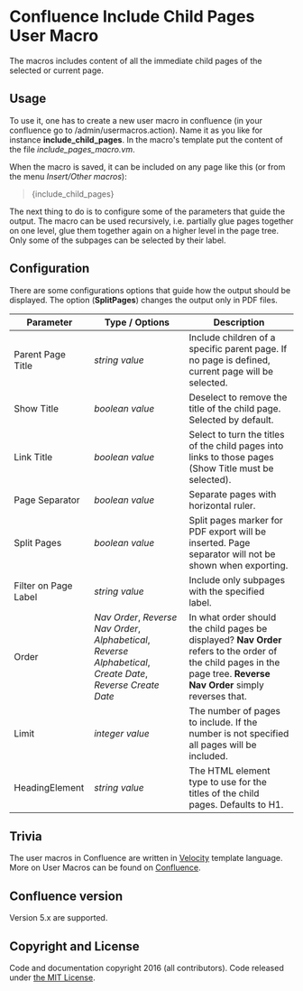 # Confluence Include Child Pages User Macro


The macros includes content of all the immediate child pages of the selected or current page.


## Usage


To use it, one has to create a new user macro in confluence (in your confluence go to /admin/usermacros.action). Name it as you like for instance **include_child_pages**. In the macro's template put the content of the file *include_pages_macro.vm*.

When the macro is saved, it can be included on any page like this (or from the menu *Insert/Other macros*):

>
> {include_child_pages}
>

The next thing to do is to configure some of the parameters that guide the output. The macro can be used recursively, i.e. partially glue pages together on one level, glue them together again on a higher level in the page tree. Only some of the subpages can be selected by their label.

## Configuration

There are some configurations options that guide how the output should be displayed. The option (**SplitPages**) changes the output only in PDF files.

| Parameter            | Type / Options  | Description  |
| -------------        | -------------   | ------------ |
| Parent Page Title    | *string value*    | Include children of a specific parent page. If no page is defined, current page will be selected. |
| Show Title           | *boolean value* | Deselect to remove the title of the child page. Selected by default. |
| Link Title           | *boolean value* | Select to turn the titles of the child pages into links to those pages (Show Title must be selected). |
| Page Separator       | *boolean value* | Separate pages with horizontal ruler. |
| Split Pages          | *boolean value* | Split pages marker for PDF export will be inserted. Page separator will not be shown when exporting. |
| Filter on Page Label | *string value*  | Include only subpages with the specified label. |
| Order                | *Nav Order*, *Reverse Nav Order*, *Alphabetical*, *Reverse Alphabetical*, *Create Date*, *Reverse Create Date* | In what order should the child pages be displayed? **Nav Order** refers to the order of the child pages in the page tree. **Reverse Nav Order** simply reverses that. |
| Limit | *integer value*  | The number of pages to include. If the number is not specified all pages will be included. |
| HeadingElement | *string value*  | The HTML element type to use for the titles of the child pages. Defaults to H1. |

## Trivia

The user macros in Confluence are written in [Velocity](http://velocity.apache.org/engine/devel/docs/user-guide.html) template language. More on User Macros can be found on [Confluence](https://confluence.atlassian.com/doc/user-macro-template-syntax-223906130.html).

## Confluence version


Version 5.x are supported.


## Copyright and License


Code and documentation copyright 2016 (all contributors). Code released under [the MIT License](./LICENSE).
